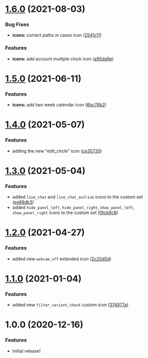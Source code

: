 # [1.6.0](https://github.com/tyler-technologies/tyler-icons/compare/v1.5.0...v1.6.0) (2021-08-03)


### Bug Fixes

* **icons:** correct paths in cases icon ([2541c11](https://github.com/tyler-technologies/tyler-icons/commit/2541c1121648d3953c4f675ee609645f80362b7e))


### Features

* **icons:** add account multiple clock icon ([a95da9e](https://github.com/tyler-technologies/tyler-icons/commit/a95da9e37b130f9563036060f69007afdf53a4ae))



# [1.5.0](https://github.com/tyler-technologies/tyler-icons/compare/v1.4.0...v1.5.0) (2021-06-11)


### Features

* **icons:** add two week calendar icon ([6bc78b2](https://github.com/tyler-technologies/tyler-icons/commit/6bc78b275aff1cbf5e40559160cf147e8db24a88))



# [1.4.0](https://github.com/tyler-technologies/tyler-icons/compare/v1.3.0...v1.4.0) (2021-05-07)


### Features

* adding the new "edit_circle" icon ([ce35720](https://github.com/tyler-technologies/tyler-icons/commit/ce35720c05ab2bd1451baf353846391c84cbe281))



# [1.3.0](https://github.com/tyler-technologies/tyler-icons/compare/v1.1.0...v1.3.0) (2021-05-04)


### Features

* added `live_chat` and `live_chat_outline` icons to the custom set ([ee88db3](https://github.com/tyler-technologies/tyler-icons/commit/ee88db37e5fc8f3c52c8f5ee16a7660a5f9ce79c))
* added `hide_panel_left`, `hide_panel_right`, `show_panel_left`, `show_panel_right` icons to the custom set ([f9cb9c8](https://github.com/tyler-technologies/tyler-icons/pull/3/commits/f9cb9c823941ea62338ad5d151ccd8c0ee220e73))


# [1.2.0](https://github.com/tyler-technologies/tyler-icons/compare/v1.1.0...v1.2.0) (2021-04-27)

### Features

* added new `webcam_off` extended icon ([2c20d5d](https://github.com/tyler-technologies/tyler-icons/commit/2c20d5da73d2bdd1cb927f1e10eab61070628c61))



# [1.1.0](https://github.com/tyler-technologies/tyler-icons/compare/v1.0.0...v1.1.0) (2021-01-04)


### Features

* added new `filter_variant_check` custom icon ([374977a](https://github.com/tyler-technologies/tyler-icons/commit/374977a3e62db38632802428eb6e9e1fc2980067))



# 1.0.0 (2020-12-16)


### Features

* Initial release!
